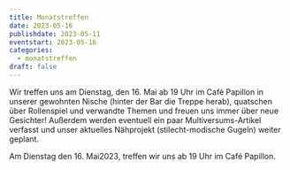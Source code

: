 ```yaml
---
title: Monatstreffen
date: 2023-05-16
publishdate: 2023-05-11
eventstart: 2023-05-16
categories:
  - monatstreffen
draft: false
---
```

Wir treffen uns am Dienstag, den 16. Mai ab 19 Uhr im Café Papillon in unserer gewohnten Nische (hinter der Bar die Treppe herab), quatschen über Rollenspiel und verwandte Themen und freuen uns immer über neue Gesichter! Außerdem werden eventuell ein paar Multiversums-Artikel verfasst und unser aktuelles Nähprojekt (stilecht-modische Gugeln) weiter geplant.

Am Dienstag den 16. Mai2023, treffen wir uns ab 19 Uhr im Café Papillon. 

